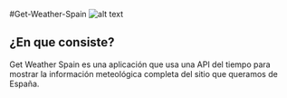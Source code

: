 #Get-Weather-Spain ![alt text](http://i474.photobucket.com/albums/rr108/EskriN/Weather2_zpse92b72f3.png)

## ¿En que consiste?

Get Weather Spain es una aplicación que usa una API del tiempo para mostrar la información meteológica completa del sitio que queramos de España.
